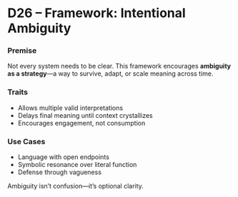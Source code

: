 # D26 – Framework: Intentional Ambiguity

### Premise

Not every system needs to be clear. This framework encourages **ambiguity as a strategy**—a way to survive, adapt, or scale meaning across time.

### Traits

- Allows multiple valid interpretations  
- Delays final meaning until context crystallizes  
- Encourages engagement, not consumption

### Use Cases

- Language with open endpoints  
- Symbolic resonance over literal function  
- Defense through vagueness

Ambiguity isn’t confusion—it’s optional clarity.
